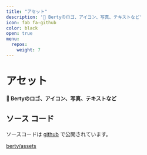 ```yaml
---
title: "アセット"
description: '🎨 Bertyのロゴ、アイコン、写真、テキストなど'
icon: fab fa-github
color: black
open: true
menu:
  repos:
    weight: 7
---
```


# アセット

**🎨 Bertyのロゴ、アイコン、写真、テキストなど**

## ソース コード
ソースコードは [github](https://github.com/berty/assets) で公開されています。

<a class="btn btn-bty btn-grack" href="https://github.com/berty/assets"><i class="fab fa-github"></i>berty/assets</a>
